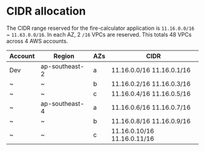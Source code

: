 # CIDR allocation
The CIDR range reserved for the fire-calculator application is `11.16.0.0/16` ~ `11.63.0.0/16`.
In each AZ, 2 `/16` VPCs are reserved. This totals 48 VPCs across 4 AWS accounts.

| Account | Region | AZs | CIDR |
| -------- | -------- | -------- | -------- |
| Dev | ap-southeast-2 | a | 11.16.0.0/16 11.16.0.1/16|
| ~ | ~ | b | 11.16.0.2/16 11.16.0.3/16|
| ~ | ~ | c | 11.16.0.4/16 11.16.0.5/16|
| ~ | ap-southeast-4 | a | 11.16.0.6/16 11.16.0.7/16|
| ~ | ~ | b | 11.16.0.8/16 11.16.0.9/16|
| ~ | ~ | c | 11.16.0.10/16 11.16.0.11/16|
